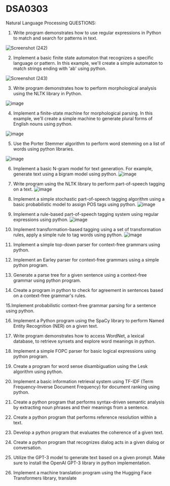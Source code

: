 # DSA0303
Natural Language Processing
QUESTIONS:

1. Write program demonstrates how to use regular expressions in Python to match and search for
patterns in text.

![Screenshot (242)](https://github.com/vyshnaviK18/DSA0303/assets/113926615/6951158c-b677-42d3-ac04-90c71156e19e)

2. Implement a basic finite state automaton that recognizes a specific language or pattern. In this
example, we'll create a simple automaton to match strings ending with 'ab' using python.

![Screenshot (243)](https://github.com/vyshnaviK18/DSA0303/assets/113926615/8b3f7c61-00c0-45b4-97fb-e843a84c210f)


3. Write program demonstrates how to perform morphological analysis using the NLTK library in
Python.


![image](https://github.com/vyshnaviK18/DSA0303/assets/113926615/c271ac71-abdb-4d0c-bc98-118d379d007b)

4. Implement a finite-state machine for morphological parsing. In this example, we'll create a
simple machine to generate plural forms of English nouns using python.

![image](https://github.com/vyshnaviK18/DSA0303/assets/113926615/a4fa74bd-829a-4091-a9d7-cea08aa2f9b8)


5. Use the Porter Stemmer algorithm to perform word stemming on a list of words using python
libraries.

![image](https://github.com/vyshnaviK18/DSA0303/assets/113926615/af5e2b7b-b17c-4fac-be67-d526ae220c12)


6. Implement a basic N-gram model for text generation. For example, generate text using a bigram
model using python.
![image](https://github.com/vyshnaviK18/DSA0303/assets/113926615/620c269d-f875-49b5-a013-a51fa6e9cee9)


7. Write program using the NLTK library to perform part-of-speech tagging on a text.
![image](https://github.com/vyshnaviK18/DSA0303/assets/113926615/75d9c1cd-fffc-499b-867f-7643a7c2b8ff)

  
8. Implement a simple stochastic part-of-speech tagging algorithm using a basic probabilistic model
to assign POS tags using python.
![image](https://github.com/vyshnaviK18/DSA0303/assets/113926615/eba631cc-3b5e-485a-9bc4-1c8a26bd1179)


9. Implement a rule-based part-of-speech tagging system using regular expressions using python.
![image](https://github.com/vyshnaviK18/DSA0303/assets/113926615/07e4362f-9283-4592-9f5f-fc41807248fc)

  
10. Implement transformation-based tagging using a set of transformation rules, apply a simple rule
to tag words using python.
![image](https://github.com/vyshnaviK18/DSA0303/assets/113926615/f2334b44-aec3-42f0-bc90-344193541fb6)


11. Implement a simple top-down parser for context-free grammars using python.

    
12. Implement an Earley parser for context-free grammars using a simple python program.

13. Generate a parse tree for a given sentence using a context-free grammar using python program.

14. Create a program in python to check for agreement in sentences based on a context-free
grammar's rules.

15.Implement probabilistic context-free grammar parsing for a sentence using python.

16. Implement a Python program using the SpaCy library to perform Named Entity Recognition
(NER) on a given text.

17. Write program demonstrates how to access WordNet, a lexical database, to retrieve synsets and
explore word meanings in python.


18. Implement a simple FOPC parser for basic logical expressions using python program.

19. Create a program for word sense disambiguation using the Lesk algorithm using python.

20. Implement a basic information retrieval system using TF-IDF (Term Frequency-Inverse Document
Frequency) for document ranking using python.
 
21. Create a python program that performs syntax-driven semantic analysis by extracting noun
phrases and their meanings from a sentence.


22. Create a python program that performs reference resolution within a text.

    
23. Develop a python program that evaluates the coherence of a given text.

    
24. Create a python program that recognizes dialog acts in a given dialog or conversation.

    
25. Utilize the GPT-3 model to generate text based on a given prompt. Make sure to install the
OpenAI GPT-3 library in python implementation.


26. Implement a machine translation program using the Hugging Face Transformers library, translate


